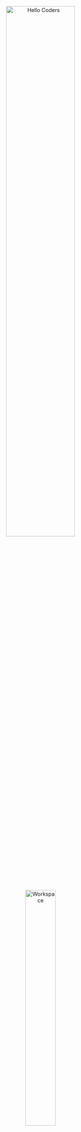 <div align="center" width="50">

<img src="https://github.com/SP-XD/SP-XD/blob/main/images/hellocoders_rounded.gif?raw=true" alt="Hello Coders" width="60%"/> <br>
<img src="https://github.com/SP-XD/SP-XD/blob/main/images/dev-working_rounded.gif?raw=true" alt="Workspace"  width="40%"/><br> 

</div>

# 👋 مرحبًا، أنا عمرو شميس  
🎓 خريج **علوم الحاسوب وتقنية المعلومات**  
💻 مطور ومهتم بتقنيات **البرمجة – تطوير الويب – الذكاء الاصطناعي – قواعد البيانات**  

---

![Profile Views](https://komarev.com/ghpvc/?username=amroshomis&style=flat&color=orange&label=PROFILE+VIEWS)  
[![Telegram](https://img.shields.io/badge/Telegram-Chat-blue?style=flat&logo=telegram)](https://t.me/yourusername)  
[![LinkedIn](https://img.shields.io/badge/LinkedIn-Connect-blue?style=flat&logo=linkedin)](https://linkedin.com/in/yourusername)  
[![Gmail](https://img.shields.io/badge/Gmail-Contact-red?style=flat&logo=gmail)](mailto:yourmail@gmail.com)  


---

## 🚀 الأدوات والتقنيات التي أستخدمها

![C](https://img.shields.io/badge/C-00599C?style=flat&logo=c&logoColor=white)
![C++](https://img.shields.io/badge/C++-00599C?style=flat&logo=cplusplus&logoColor=white)
![Java](https://img.shields.io/badge/Java-ED8B00?style=flat&logo=java&logoColor=white)
![Python](https://img.shields.io/badge/Python-FFD43B?style=flat&logo=python&logoColor=darkgreen)
![JavaScript](https://img.shields.io/badge/JavaScript-323330?style=flat&logo=javascript&logoColor=F7DF1E)
![HTML](https://img.shields.io/badge/HTML5-E34F26?style=flat&logo=html5&logoColor=white)
![CSS](https://img.shields.io/badge/CSS3-1572B6?style=flat&logo=css3&logoColor=white)
![PHP](https://img.shields.io/badge/PHP-777BB4?style=flat&logo=php&logoColor=white)
![MySQL](https://img.shields.io/badge/MySQL-005C84?style=flat&logo=mysql&logoColor=white)
![SQLite](https://img.shields.io/badge/SQLite-07405E?style=flat&logo=sqlite&logoColor=white)
![Linux](https://img.shields.io/badge/Linux-FCC624?style=flat&logo=linux&logoColor=black)
![Git](https://img.shields.io/badge/Git-E44C30?style=flat&logo=git&logoColor=white)
![VS Code](https://img.shields.io/badge/VSCode-0078D4?style=flat&logo=visual-studio-code&logoColor=white)
![Figma](https://img.shields.io/badge/Figma-F24E1E?style=flat&logo=figma&logoColor=white)


tools_I_use organized

class About extends Me { 
  const myTools = {  
    "Languages" : { "C", "C++", "Java", "Python", "JavaScript", "PHP" },
    "Web" : { "HTML", "CSS" },
    "Database" : { "MySQL", "SQLite" },
    "Editors" : { "VS Code", "Sublime", "Neovim" },
    "Platforms" : { "Linux", "Windows" },
    "OtherTools" : { "Git", "Figma" }
  };
}

----
📌 لمحة عني

🌱 أتعلم وأطور نفسي في ذكاء اصطناعي + تطوير تطبيقات ويب + وعلوم البيانات

🔭 أعمل على مشاريع مفتوحة المصدر ومشاريع شخصية للتجربة والتعلم

🎯 هدفي أن أصبح مطور برمجيات محترف وأساهم في بناء حلول تقنية عملية


-----
📊 إحصائيات GitHub
<div align="center" > <img src="https://github-readme-stats.vercel.app/api?username=amrshomis&show_icons=true&theme=tokyonight" width="45%"/> <img src="https://github-readme-stats.vercel.app/api/top-langs/?username=amrshomis&layout=compact&theme=tokyonight" width="45%"/> </div>


-----

<div align="center">
  
💡 *"البرمجة ليست مجرد كود، إنها أسلوب تفكير."*  

</div>
